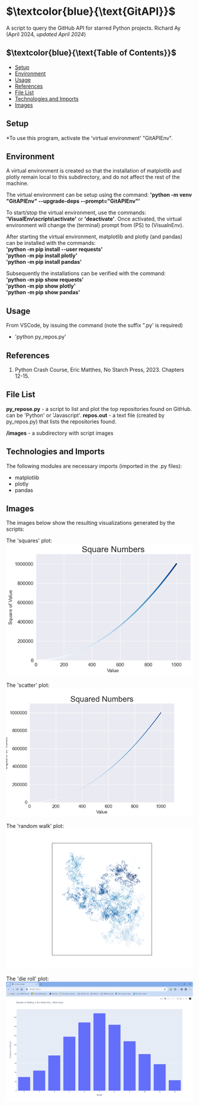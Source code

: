 # $`\textcolor{blue}{\text{GitAPI}}`$
A script to query the GitHub API for starred Python projects.
Richard Ay (April 2024, *updated April 2024*)

## $`\textcolor{blue}{\text{Table of Contents}}`$
* [Setup](#setup)
* [Environment](#environment)
* [Usage](#Usage)
* [References](#references)
* [File List](#file-list)
* [Technologies and Imports](#Technologies-and-Imports)
* [Images](#Images)

## Setup

*To use this program, activate the 'virtual environment' "GitAPIEnv".  

## Environment
A virtual environment is created so that the installation of matplotlib and plotly
remain local to this subdirectory, and do not affect the rest of the machine.

The virtual environment can be setup using the command: 
**'python -m venv "GitAPIEnv" --upgrade-deps --prompt="GitAPIEnv"'**

To start/stop the virtual environment, use the commands: **'VisualEnv\scripts\activate'** 
or **'deactivate'**. Once activated, the virtual environment will change the (terminal) 
prompt from (PS) to (VisualnEnv).

After starting the virtual environment, matplotlib and plotly (and pandas) can be installed 
with the commands:  
**'python -m pip install --user requests'**  
**'python -m pip install plotly'**  
**'python -m pip install pandas'**  

Subsequently the installations can be verified with the command:   
**'python -m pip show requests'**  
**'python -m pip show plotly'**  
**'python -m pip show pandas'** 


## Usage
From VSCode, by issuing the command (note the suffix ".py' is required)  
- 'python py_repos.py'  


## References
1. Python Crash Course, Eric Matthes, No Starch Press, 2023. Chapters 12-15.  


## File List
**py_repose.py** - a script to list and plot the top <language> repositories found on GitHub.
<language> can be 'Python' or 'Javascript'. 
**repos.out** - a text file (created by py_repos.py) that lists the repositories found. 



**/images** - a subdirectory with script images  


## Technologies and Imports
The following modules are necessary imports (imported in the .py files):  
- matplotlib  
- plotly
- pandas
 

## Images
The images below show the resulting visualizations generated by the scripts:  

The 'squares' plot:    
![Squares Plot](https://github.com/CaptainRich/Visualizations/blob/main/images/squares_plot.png)  

The 'scatter' plot:  
![Scatter Plot](https://github.com/CaptainRich/Visualizations/blob/main/images/scatter_plot.png)  

The 'random walk' plot:  
![Random Walk Plot](https://github.com/CaptainRich/Visualizations/blob/main/images/random_walk.png)  

The 'die roll' plot:  
![Die Roll Plot](https://github.com/CaptainRich/Visualizations/blob/main/images/die_roll_results.png)  



